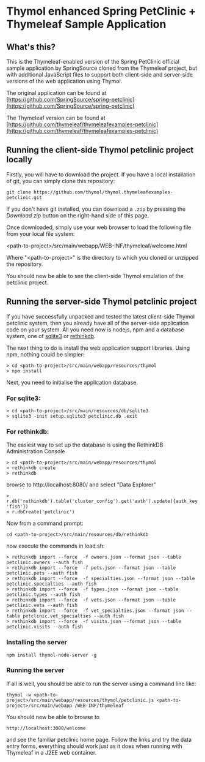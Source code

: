 # Thymol enhanced Spring PetClinic + Thymeleaf Sample Application

## What's this?
This is the Thymeleaf-enabled version of the Spring PetClinic official
sample application by SpringSource cloned from the Thymeleaf project, but with additional JavaScript files to support both client-side and server-side versions of the web application using Thymol.

The original application can be found at [https://github.com/SpringSource/spring-petclinic](https://github.com/SpringSource/spring-petclinic)

The Thymeleaf version can be found at [https://github.com/thymeleaf/thymeleafexamples-petclinic](https://github.com/thymeleaf/thymeleafexamples-petclinic)



## Running the client-side Thymol petclinic project locally

Firstly, you will have to download the project. If you have a local installation of git, you can simply clone this repository:

	git clone https://github.com/thymol/thymol.thymeleafexamples-petclinic.git

If you don't have git installed, you can download a `.zip` by pressing the 
*Download zip* button on the right-hand side of this page.

Once downloaded, simply use your web browser to load the following file from your local file system:

 &lt;path-to-project&gt;/src/main/webapp/WEB-INF/thymeleaf/welcome.html
   
Where "&lt;path-to-project&gt;" is the directory to which you cloned or unzipped the repository.

You should now be able to see the client-side Thymol emulation of the petclinic project.

## Running the server-side Thymol petclinic project

If you have successfully unpacked and tested the latest client-side Thymol petclinic system, then you already have all of the server-side application code on your system. All you need now is nodejs, npm and a database system, one of [sqlite3](http://www.sqlite.org) or [rethinkdb](http://www.rethinkdb.com/).

The next thing to do is install the web application support libraries. Using npm, nothing could be simpler:

    > cd <path-to-project>/src/main/webapp/resources/thymol
    > npm install

 Next, you need to initialise the application database.
 
### For sqlite3:
 
    > cd <path-to-project>/src/main/resources/db/sqlite3
    > sqlite3 -init setup.sqlite3 petclinic.db .exit
  
### For rethinkdb:

The easiest way to set up the database is using the RethinkDB Administration Console

    > cd <path-to-project>/src/main/webapp/resources/thymol
    > rethinkdb create
    > rethinkdb

browse to http://localhost:8080/ and select "Data Explorer"

    > r.db('rethinkdb').table('cluster_config').get('auth').update({auth_key: 'fish'})
    > r.dbCreate('petclinic')


Now from a command prompt:


    cd <path-to-project>/src/main/resources/db/rethinkdb

now execute the commands in load.sh:

    > rethinkdb import --force  -f owners.json --format json --table petclinic.owners --auth fish
    > rethinkdb import --force  -f pets.json --format json --table petclinic.pets --auth fish
    > rethinkdb import --force  -f specialties.json --format json --table petclinic.specialties --auth fish
    > rethinkdb import --force  -f types.json --format json --table petclinic.types --auth fish
    > rethinkdb import --force  -f vets.json --format json --table petclinic.vets --auth fish
    > rethinkdb import --force  -f vet_specialties.json --format json --table petclinic.vet_specialties --auth fish
    > rethinkdb import --force  -f visits.json --format json --table petclinic.visits --auth fish

### Installing the server

    npm install thymol-node-server -g

### Running the server

If all is well, you should be able to run the server using a command line like:

    thymol -w <path-to-project>/src/main/webapp/resources/thymol/petclinic.js <path-to-project>/src/main/webapp /WEB-INF/thymeleaf
    
You should now be able to browse to

    http://localhost:3000/welcome
  
and see the familiar petclinic home page. Follow the links and try the data entry forms, everything should work just as it does when running with Thymeleaf in a J2EE web container.
  
